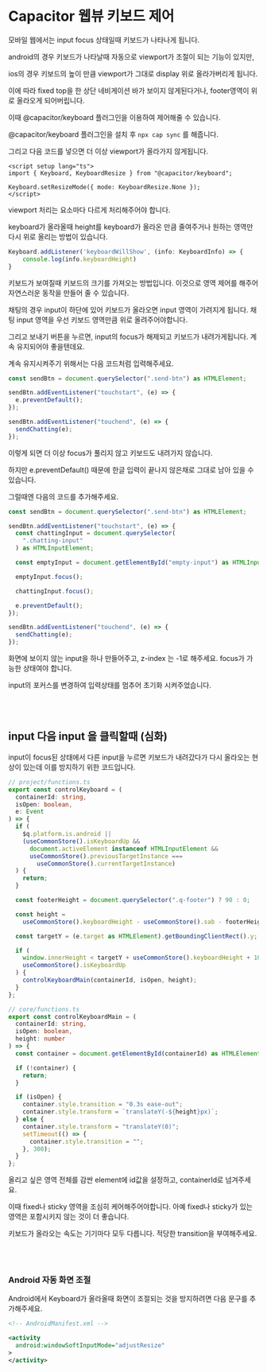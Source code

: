 # Capacitor 웹뷰 키보드 제어

모바일 웹에서는 input focus 상태일때 키보드가 나타나게 됩니다.

android의 경우 키보드가 나타날때 자동으로 viewport가 조절이 되는 기능이 있지만,

ios의 경우 키보드의 높이 만큼 viewport가 그대로 display 위로 올라가버리게 됩니다.

이에 따라 fixed top을 한 상단 네비게이션 바가 보이지 않게된다거나, footer영역이 위로 올라오게 되어버립니다.

이때 @capacitor/keyboard 플러그인을 이용하여 제어해줄 수 있습니다.

@capacitor/keyboard 플러그인을 설치 후 `npx cap sync` 를 해줍니다.

그리고 다음 코드를 넣으면 더 이상 viewport가 올라가지 않게됩니다.

```vue
<script setup lang="ts">
import { Keyboard, KeyboardResize } from "@capacitor/keyboard";

Keyboard.setResizeMode({ mode: KeyboardResize.None });
</script>
```

viewport 처리는 요소마다 다르게 처리해주어야 합니다.

keyboard가 올라올때 height를 keyboard가 올라온 만큼 줄여주거나 원하는 영역만 다시 위로 올리는 방법이 있습니다.

```ts
Keyboard.addListener('keyboardWillShow', (info: KeyboardInfo) => {
    console.log(info.keyboardHeight)
}
```

키보드가 보여질때 키보드의 크기를 가져오는 방법입니다. 이것으로 영역 제어를 해주어 자연스러운 동작을 만들어 줄 수 있습니다.

채팅의 경우 input이 하단에 있어 키보드가 올라오면 input 영역이 가려지게 됩니다. 채팅 input 영역을 우선 키보드 영역만큼 위로 올려주어야합니다.

그리고 보내기 버튼을 누르면, input의 focus가 해제되고 키보드가 내려가게됩니다. 계속 유지되어야 좋을텐데요.

계속 유지시켜주기 위해서는 다음 코드처럼 입력해주세요.

```ts
const sendBtn = document.querySelector(".send-btn") as HTMLElement;

sendBtn.addEventListener("touchstart", (e) => {
  e.preventDefault();
});

sendBtn.addEventListener("touchend", (e) => {
  sendChatting(e);
});
```

이렇게 되면 더 이상 focus가 풀리지 않고 키보드도 내려가지 않습니다.

하지만 e.preventDefault() 때문에 한글 입력이 끝나지 않은채로 그대로 남아 있을 수 있습니다.

그럴때엔 다음의 코드를 추가해주세요.

```ts
const sendBtn = document.querySelector(".send-btn") as HTMLElement;

sendBtn.addEventListener("touchstart", (e) => {
  const chattingInput = document.querySelector(
    ".chatting-input"
  ) as HTMLInputElement;

  const emptyInput = document.getElementById("empty-input") as HTMLInputElement;

  emptyInput.focus();

  chattingInput.focus();

  e.preventDefault();
});

sendBtn.addEventListener("touchend", (e) => {
  sendChatting(e);
});
```

화면에 보이지 않는 input을 하나 만들어주고, z-index 는 -1로 해주세요. focus가 가능한 상태여야 합니다.

input의 포커스를 변경하여 입력상태를 멈추어 초기화 시켜주었습니다.

<br/> <br/>

## input 다음 input 을 클릭할때 (심화)

input이 focus된 상태에서 다른 input을 누르면 키보드가 내려갔다가 다시 올라오는 현상이 있는데 이를 방지하기 위한 코드입니다.

```ts
// project/functions.ts
export const controlKeyboard = (
  containerId: string,
  isOpen: boolean,
  e: Event
) => {
  if (
    $q.platform.is.android ||
    (useCommonStore().isKeyboardUp &&
      document.activeElement instanceof HTMLInputElement &&
      useCommonStore().previousTargetInstance ===
        useCommonStore().currentTargetInstance)
  ) {
    return;
  }

  const footerHeight = document.querySelector(".q-footer") ? 90 : 0;

  const height =
    useCommonStore().keyboardHeight - useCommonStore().sab - footerHeight;

  const targetY = (e.target as HTMLElement).getBoundingClientRect().y;

  if (
    window.innerHeight < targetY + useCommonStore().keyboardHeight + 100 ||
    useCommonStore().isKeyboardUp
  ) {
    controlKeyboardMain(containerId, isOpen, height);
  }
};
```

```ts
// core/functions.ts
export const controlKeyboardMain = (
  containerId: string,
  isOpen: boolean,
  height: number
) => {
  const container = document.getElementById(containerId) as HTMLElement;

  if (!container) {
    return;
  }

  if (isOpen) {
    container.style.transition = "0.3s ease-out";
    container.style.transform = `translateY(-${height}px)`;
  } else {
    container.style.transform = "translateY(0)";
    setTimeout(() => {
      container.style.transition = "";
    }, 300);
  }
};
```

올리고 싶은 영역 전체를 감싼 element에 id값을 설정하고, containerId로 넘겨주세요.

이때 fixed나 sticky 영역을 조심히 케어해주어야합니다. 아예 fixed나 sticky가 있는 영역은 포함시키지 않는 것이 더 좋습니다.

키보드가 올라오는 속도는 기기마다 모두 다릅니다. 적당한 transition을 부여해주세요.

<br/> <br/>

### Android 자동 화면 조절

Android에서 Keyboard가 올라올때 화면이 조절되는 것을 방지하려면 다음 문구를 추가해주세요.

```xml
<!-- AndroidManifest.xml -->

<activity
  android:windowSoftInputMode="adjustResize"
>
</activity>
```
